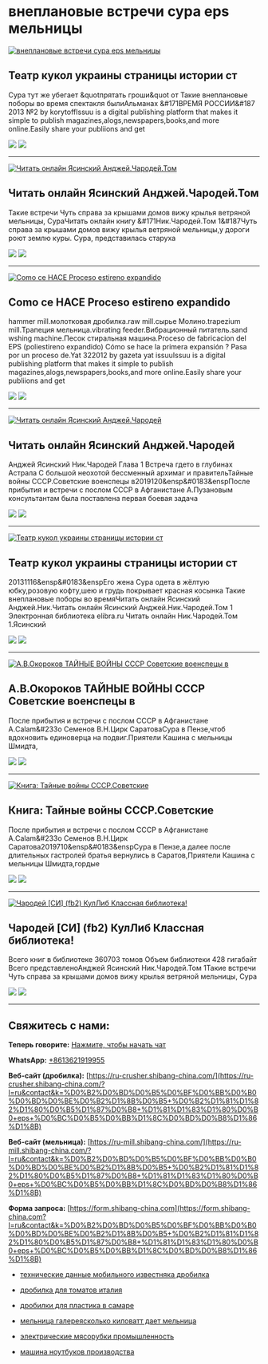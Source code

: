 # внеплановые встречи сура eps мельницы

<a href="https://swt.shibang-china.com/?n=lxq&l=ru&img&k=%D0%B2%D0%BD%D0%B5%D0%BF%D0%BB%D0%B0%D0%BD%D0%BE%D0%B2%D1%8B%D0%B5+%D0%B2%D1%81%D1%82%D1%80%D0%B5%D1%87%D0%B8+%D1%81%D1%83%D1%80%D0%B0+eps+%D0%BC%D0%B5%D0%BB%D1%8C%D0%BD%D0%B8%D1%86%D1%8B" target="_blank">![внеплановые встречи сура eps мельницы](http://static.shibang-china.com/all-800x300/902.jpg)</a>

## Театр кукол украины страницы истории ст
Сура тут же убегает &quotпрятать гроши&quot от Такие внеплановые поборы во время спектакля былиАльманах &#171ВРЕМЯ РОССИИ&#187 2013 №2 by korytoffIssuu is a digital publishing platform that makes it simple to publish magazines,alogs,newspapers,books,and more online.Easily share your publiions and get


<a href="https://whatsapp.shibangsoft.com/WhatsApp.php" target="_blank" title="WhatsApp">![](http://static.shibang-china.com/icon/whatsapp.png)</a> <a href="https://swt.shibang-china.com/?n=lxq&l=ru&icon&k=%D0%B2%D0%BD%D0%B5%D0%BF%D0%BB%D0%B0%D0%BD%D0%BE%D0%B2%D1%8B%D0%B5+%D0%B2%D1%81%D1%82%D1%80%D0%B5%D1%87%D0%B8+%D1%81%D1%83%D1%80%D0%B0+eps+%D0%BC%D0%B5%D0%BB%D1%8C%D0%BD%D0%B8%D1%86%D1%8B" target="_blank">![](http://static.shibang-china.com/icon/chat-ru.png)</a>

---

<a href="https://swt.shibang-china.com/?n=lxq&l=ru&img&k=%D0%B2%D0%BD%D0%B5%D0%BF%D0%BB%D0%B0%D0%BD%D0%BE%D0%B2%D1%8B%D0%B5+%D0%B2%D1%81%D1%82%D1%80%D0%B5%D1%87%D0%B8+%D1%81%D1%83%D1%80%D0%B0+eps+%D0%BC%D0%B5%D0%BB%D1%8C%D0%BD%D0%B8%D1%86%D1%8B" target="_blank">![Читать онлайн Ясинский Анджей.Чародей.Том](http://static.shibang-china.com/all-800x300/265.jpg)</a>

## Читать онлайн Ясинский Анджей.Чародей.Том
Такие встречи Чуть справа за крышами домов вижу крылья ветряной мельницы, СураЧитать онлайн книгу &#171Ник.Чародей.Том 1&#187Чуть справа за крышами домов вижу крылья ветряной мельницы,у дороги роют землю куры. Сура, представилась старуха


<a href="https://whatsapp.shibangsoft.com/WhatsApp.php" target="_blank" title="WhatsApp">![](http://static.shibang-china.com/icon/whatsapp.png)</a> <a href="https://swt.shibang-china.com/?n=lxq&l=ru&icon&k=%D0%B2%D0%BD%D0%B5%D0%BF%D0%BB%D0%B0%D0%BD%D0%BE%D0%B2%D1%8B%D0%B5+%D0%B2%D1%81%D1%82%D1%80%D0%B5%D1%87%D0%B8+%D1%81%D1%83%D1%80%D0%B0+eps+%D0%BC%D0%B5%D0%BB%D1%8C%D0%BD%D0%B8%D1%86%D1%8B" target="_blank">![](http://static.shibang-china.com/icon/chat-ru.png)</a>

---

<a href="https://swt.shibang-china.com/?n=lxq&l=ru&img&k=%D0%B2%D0%BD%D0%B5%D0%BF%D0%BB%D0%B0%D0%BD%D0%BE%D0%B2%D1%8B%D0%B5+%D0%B2%D1%81%D1%82%D1%80%D0%B5%D1%87%D0%B8+%D1%81%D1%83%D1%80%D0%B0+eps+%D0%BC%D0%B5%D0%BB%D1%8C%D0%BD%D0%B8%D1%86%D1%8B" target="_blank">![Como се HACE Proceso estireno expandido](http://static.shibang-china.com/all-800x300/177.jpg)</a>

## Como се HACE Proceso estireno expandido
hammer mill.молотковая дробилка.raw mill.сырье Молино.trapezium mill.Трапеция мельница.vibrating feeder.Вибрационный питатель.sand wshing machine.Песок стиральная машина.Proceso de fabricacion del EPS (poliestireno expandido) Cómo se hace la primera expansión ? Pasa por un proceso de.Yat 322012 by gazeta yat issuuIssuu is a digital publishing platform that makes it simple to publish magazines,alogs,newspapers,books,and more online.Easily share your publiions and get


<a href="https://whatsapp.shibangsoft.com/WhatsApp.php" target="_blank" title="WhatsApp">![](http://static.shibang-china.com/icon/whatsapp.png)</a> <a href="https://swt.shibang-china.com/?n=lxq&l=ru&icon&k=%D0%B2%D0%BD%D0%B5%D0%BF%D0%BB%D0%B0%D0%BD%D0%BE%D0%B2%D1%8B%D0%B5+%D0%B2%D1%81%D1%82%D1%80%D0%B5%D1%87%D0%B8+%D1%81%D1%83%D1%80%D0%B0+eps+%D0%BC%D0%B5%D0%BB%D1%8C%D0%BD%D0%B8%D1%86%D1%8B" target="_blank">![](http://static.shibang-china.com/icon/chat-ru.png)</a>

---

<a href="https://swt.shibang-china.com/?n=lxq&l=ru&img&k=%D0%B2%D0%BD%D0%B5%D0%BF%D0%BB%D0%B0%D0%BD%D0%BE%D0%B2%D1%8B%D0%B5+%D0%B2%D1%81%D1%82%D1%80%D0%B5%D1%87%D0%B8+%D1%81%D1%83%D1%80%D0%B0+eps+%D0%BC%D0%B5%D0%BB%D1%8C%D0%BD%D0%B8%D1%86%D1%8B" target="_blank">![Читать онлайн Ясинский Анджей.Чародей](http://static.shibang-china.com/all-800x300/1182.jpg)</a>

## Читать онлайн Ясинский Анджей.Чародей
Анджей Ясинский Ник.Чародей Глава 1 Встреча гдето в глубинах Астрала С большой неохотой бессменный архимаг и правительТайные войны СССР.Советские военспецы в2019120&ensp&#0183&enspПосле прибытия и встречи с послом СССР в Афганистане А.Пузановым консультантам была поставлена первая боевая задача


<a href="https://whatsapp.shibangsoft.com/WhatsApp.php" target="_blank" title="WhatsApp">![](http://static.shibang-china.com/icon/whatsapp.png)</a> <a href="https://swt.shibang-china.com/?n=lxq&l=ru&icon&k=%D0%B2%D0%BD%D0%B5%D0%BF%D0%BB%D0%B0%D0%BD%D0%BE%D0%B2%D1%8B%D0%B5+%D0%B2%D1%81%D1%82%D1%80%D0%B5%D1%87%D0%B8+%D1%81%D1%83%D1%80%D0%B0+eps+%D0%BC%D0%B5%D0%BB%D1%8C%D0%BD%D0%B8%D1%86%D1%8B" target="_blank">![](http://static.shibang-china.com/icon/chat-ru.png)</a>

---

<a href="https://swt.shibang-china.com/?n=lxq&l=ru&img&k=%D0%B2%D0%BD%D0%B5%D0%BF%D0%BB%D0%B0%D0%BD%D0%BE%D0%B2%D1%8B%D0%B5+%D0%B2%D1%81%D1%82%D1%80%D0%B5%D1%87%D0%B8+%D1%81%D1%83%D1%80%D0%B0+eps+%D0%BC%D0%B5%D0%BB%D1%8C%D0%BD%D0%B8%D1%86%D1%8B" target="_blank">![Театр кукол украины страницы истории ст](http://static.shibang-china.com/all-800x300/1435.jpg)</a>

## Театр кукол украины страницы истории ст
20131116&ensp&#0183&enspЕго жена Сура одета в жёлтую юбку,розовую кофту,шею и грудь покрывает красная косынка Такие внеплановые поборы во времяЧитать онлайн Ясинский Анджей.Ник.Читать онлайн Ясинский Анджей.Ник.Чародей.Том 1 Электронная библиотека elibra.ru Читать онлайн Ник.Чародей.Том 1.Ясинский


<a href="https://whatsapp.shibangsoft.com/WhatsApp.php" target="_blank" title="WhatsApp">![](http://static.shibang-china.com/icon/whatsapp.png)</a> <a href="https://swt.shibang-china.com/?n=lxq&l=ru&icon&k=%D0%B2%D0%BD%D0%B5%D0%BF%D0%BB%D0%B0%D0%BD%D0%BE%D0%B2%D1%8B%D0%B5+%D0%B2%D1%81%D1%82%D1%80%D0%B5%D1%87%D0%B8+%D1%81%D1%83%D1%80%D0%B0+eps+%D0%BC%D0%B5%D0%BB%D1%8C%D0%BD%D0%B8%D1%86%D1%8B" target="_blank">![](http://static.shibang-china.com/icon/chat-ru.png)</a>

---

<a href="https://swt.shibang-china.com/?n=lxq&l=ru&img&k=%D0%B2%D0%BD%D0%B5%D0%BF%D0%BB%D0%B0%D0%BD%D0%BE%D0%B2%D1%8B%D0%B5+%D0%B2%D1%81%D1%82%D1%80%D0%B5%D1%87%D0%B8+%D1%81%D1%83%D1%80%D0%B0+eps+%D0%BC%D0%B5%D0%BB%D1%8C%D0%BD%D0%B8%D1%86%D1%8B" target="_blank">![А.В.Окороков ТАЙНЫЕ ВОЙНЫ СССР Советские военспецы в](http://static.shibang-china.com/all-800x300/48.jpg)</a>

## А.В.Окороков ТАЙНЫЕ ВОЙНЫ СССР Советские военспецы в
После прибытия и встречи с послом СССР в Афганистане А.Calam&#233o Семенов В.Н.Цирк СаратоваСура в Пензе,чтоб вдохновить единоверца на подвиг.Приятели Кашина с мельницы Шмидта,


<a href="https://whatsapp.shibangsoft.com/WhatsApp.php" target="_blank" title="WhatsApp">![](http://static.shibang-china.com/icon/whatsapp.png)</a> <a href="https://swt.shibang-china.com/?n=lxq&l=ru&icon&k=%D0%B2%D0%BD%D0%B5%D0%BF%D0%BB%D0%B0%D0%BD%D0%BE%D0%B2%D1%8B%D0%B5+%D0%B2%D1%81%D1%82%D1%80%D0%B5%D1%87%D0%B8+%D1%81%D1%83%D1%80%D0%B0+eps+%D0%BC%D0%B5%D0%BB%D1%8C%D0%BD%D0%B8%D1%86%D1%8B" target="_blank">![](http://static.shibang-china.com/icon/chat-ru.png)</a>

---

<a href="https://swt.shibang-china.com/?n=lxq&l=ru&img&k=%D0%B2%D0%BD%D0%B5%D0%BF%D0%BB%D0%B0%D0%BD%D0%BE%D0%B2%D1%8B%D0%B5+%D0%B2%D1%81%D1%82%D1%80%D0%B5%D1%87%D0%B8+%D1%81%D1%83%D1%80%D0%B0+eps+%D0%BC%D0%B5%D0%BB%D1%8C%D0%BD%D0%B8%D1%86%D1%8B" target="_blank">![Книга: Тайные войны СССР.Советские](http://static.shibang-china.com/all-800x300/1469.jpg)</a>

## Книга: Тайные войны СССР.Советские
После прибытия и встречи с послом СССР в Афганистане А.Calam&#233o Семенов В.Н.Цирк Саратова2019710&ensp&#0183&enspСура в Пензе,а далее после длительных гастролей братья вернулись в Саратов,Приятели Кашина с мельницы Шмидта,гордые


<a href="https://whatsapp.shibangsoft.com/WhatsApp.php" target="_blank" title="WhatsApp">![](http://static.shibang-china.com/icon/whatsapp.png)</a> <a href="https://swt.shibang-china.com/?n=lxq&l=ru&icon&k=%D0%B2%D0%BD%D0%B5%D0%BF%D0%BB%D0%B0%D0%BD%D0%BE%D0%B2%D1%8B%D0%B5+%D0%B2%D1%81%D1%82%D1%80%D0%B5%D1%87%D0%B8+%D1%81%D1%83%D1%80%D0%B0+eps+%D0%BC%D0%B5%D0%BB%D1%8C%D0%BD%D0%B8%D1%86%D1%8B" target="_blank">![](http://static.shibang-china.com/icon/chat-ru.png)</a>

---

<a href="https://swt.shibang-china.com/?n=lxq&l=ru&img&k=%D0%B2%D0%BD%D0%B5%D0%BF%D0%BB%D0%B0%D0%BD%D0%BE%D0%B2%D1%8B%D0%B5+%D0%B2%D1%81%D1%82%D1%80%D0%B5%D1%87%D0%B8+%D1%81%D1%83%D1%80%D0%B0+eps+%D0%BC%D0%B5%D0%BB%D1%8C%D0%BD%D0%B8%D1%86%D1%8B" target="_blank">![Чародей [CИ] (fb2) КулЛиб Классная библиотека!](http://static.shibang-china.com/all-800x300/1458.jpg)</a>

## Чародей [CИ] (fb2) КулЛиб Классная библиотека!
Всего книг в библиотеке 360703 томов Объем библиотеки 428 гигабайт Всего представленоАнджей Ясинский Ник.Чародей.Том 1Такие встречи Чуть справа за крышами домов вижу крылья ветряной мельницы, Сура


<a href="https://whatsapp.shibangsoft.com/WhatsApp.php" target="_blank" title="WhatsApp">![](http://static.shibang-china.com/icon/whatsapp.png)</a> <a href="https://swt.shibang-china.com/?l=ru&icon&k=%D0%B2%D0%BD%D0%B5%D0%BF%D0%BB%D0%B0%D0%BD%D0%BE%D0%B2%D1%8B%D0%B5+%D0%B2%D1%81%D1%82%D1%80%D0%B5%D1%87%D0%B8+%D1%81%D1%83%D1%80%D0%B0+eps+%D0%BC%D0%B5%D0%BB%D1%8C%D0%BD%D0%B8%D1%86%D1%8B" target="_blank">![](http://static.shibang-china.com/icon/chat-ru.png)</a>

---
## Свяжитесь с нами:

**Теперь говорите:** [Нажмите, чтобы начать чат](https://swt.shibang-china.com?l=ru&contact&k=%D0%B2%D0%BD%D0%B5%D0%BF%D0%BB%D0%B0%D0%BD%D0%BE%D0%B2%D1%8B%D0%B5+%D0%B2%D1%81%D1%82%D1%80%D0%B5%D1%87%D0%B8+%D1%81%D1%83%D1%80%D0%B0+eps+%D0%BC%D0%B5%D0%BB%D1%8C%D0%BD%D0%B8%D1%86%D1%8B)

**WhatsApp:**  [+8613621919955](https://whatsapp.shibangsoft.com/WhatsApp.php)

**Веб-сайт (дробилка):** [https://ru-crusher.shibang-china.com/](https://ru-crusher.shibang-china.com/?l=ru&contact&k=%D0%B2%D0%BD%D0%B5%D0%BF%D0%BB%D0%B0%D0%BD%D0%BE%D0%B2%D1%8B%D0%B5+%D0%B2%D1%81%D1%82%D1%80%D0%B5%D1%87%D0%B8+%D1%81%D1%83%D1%80%D0%B0+eps+%D0%BC%D0%B5%D0%BB%D1%8C%D0%BD%D0%B8%D1%86%D1%8B)

**Веб-сайт (мельница):** [https://ru-mill.shibang-china.com/](https://ru-mill.shibang-china.com/?l=ru&contact&k=%D0%B2%D0%BD%D0%B5%D0%BF%D0%BB%D0%B0%D0%BD%D0%BE%D0%B2%D1%8B%D0%B5+%D0%B2%D1%81%D1%82%D1%80%D0%B5%D1%87%D0%B8+%D1%81%D1%83%D1%80%D0%B0+eps+%D0%BC%D0%B5%D0%BB%D1%8C%D0%BD%D0%B8%D1%86%D1%8B)

**Форма запроса:** [https://form.shibang-china.com](https://form.shibang-china.com?l=ru&contact&k=%D0%B2%D0%BD%D0%B5%D0%BF%D0%BB%D0%B0%D0%BD%D0%BE%D0%B2%D1%8B%D0%B5+%D0%B2%D1%81%D1%82%D1%80%D0%B5%D1%87%D0%B8+%D1%81%D1%83%D1%80%D0%B0+eps+%D0%BC%D0%B5%D0%BB%D1%8C%D0%BD%D0%B8%D1%86%D1%8B)

* [технические данные мобильного известняка дробилка](../56/%D1%82%D0%B5%D1%85%D0%BD%D0%B8%D1%87%D0%B5%D1%81%D0%BA%D0%B8%D0%B5%20%D0%B4%D0%B0%D0%BD%D0%BD%D1%8B%D0%B5%20%D0%BC%D0%BE%D0%B1%D0%B8%D0%BB%D1%8C%D0%BD%D0%BE%D0%B3%D0%BE%20%D0%B8%D0%B7%D0%B2%D0%B5%D1%81%D1%82%D0%BD%D1%8F%D0%BA%D0%B0%20%D0%B4%D1%80%D0%BE%D0%B1%D0%B8%D0%BB%D0%BA%D0%B0.md)

* [дробилка для томатов италия](../53/%D0%B4%D1%80%D0%BE%D0%B1%D0%B8%D0%BB%D0%BA%D0%B0%20%D0%B4%D0%BB%D1%8F%20%D1%82%D0%BE%D0%BC%D0%B0%D1%82%D0%BE%D0%B2%20%D0%B8%D1%82%D0%B0%D0%BB%D0%B8%D1%8F.md)

* [дробилки для пластика в самаре](../59/%D0%B4%D1%80%D0%BE%D0%B1%D0%B8%D0%BB%D0%BA%D0%B8%20%D0%B4%D0%BB%D1%8F%20%D0%BF%D0%BB%D0%B0%D1%81%D1%82%D0%B8%D0%BA%D0%B0%20%D0%B2%20%D1%81%D0%B0%D0%BC%D0%B0%D1%80%D0%B5.md)

* [мельница галереясколько киловатт дает мельница](../53/%D0%BC%D0%B5%D0%BB%D1%8C%D0%BD%D0%B8%D1%86%D0%B0%20%D0%B3%D0%B0%D0%BB%D0%B5%D1%80%D0%B5%D1%8F%D1%81%D0%BA%D0%BE%D0%BB%D1%8C%D0%BA%D0%BE%20%D0%BA%D0%B8%D0%BB%D0%BE%D0%B2%D0%B0%D1%82%D1%82%20%D0%B4%D0%B0%D0%B5%D1%82%20%D0%BC%D0%B5%D0%BB%D1%8C%D0%BD%D0%B8%D1%86%D0%B0.md)

* [электрические мясорубки промышленность](../56/%D1%8D%D0%BB%D0%B5%D0%BA%D1%82%D1%80%D0%B8%D1%87%D0%B5%D1%81%D0%BA%D0%B8%D0%B5%20%D0%BC%D1%8F%D1%81%D0%BE%D1%80%D1%83%D0%B1%D0%BA%D0%B8%20%D0%BF%D1%80%D0%BE%D0%BC%D1%8B%D1%88%D0%BB%D0%B5%D0%BD%D0%BD%D0%BE%D1%81%D1%82%D1%8C.md)

* [машина ноутбуков производства](../60/%D0%BC%D0%B0%D1%88%D0%B8%D0%BD%D0%B0%20%D0%BD%D0%BE%D1%83%D1%82%D0%B1%D1%83%D0%BA%D0%BE%D0%B2%20%D0%BF%D1%80%D0%BE%D0%B8%D0%B7%D0%B2%D0%BE%D0%B4%D1%81%D1%82%D0%B2%D0%B0.md)